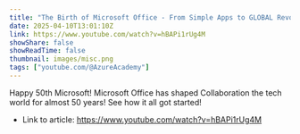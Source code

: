 ```yaml
---
title: "The Birth of Microsoft Office - From Simple Apps to GLOBAL Revolution!"
date: 2025-04-10T13:01:10Z
link: https://www.youtube.com/watch?v=hBAPi1rUg4M
showShare: false
showReadTime: false
thumbnail: images/misc.png
tags: ["youtube.com/@AzureAcademy"]
---
```

Happy 50th Microsoft! Microsoft Office has shaped Collaboration the tech world for almost 50 years! See how it all got started!

- Link to article: https://www.youtube.com/watch?v=hBAPi1rUg4M